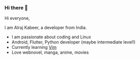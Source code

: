 ### Hi there 👋

<!--
**alraj-dev/alraj-dev** is a ✨ _special_ ✨ repository because its `README.md` (this file) appears on your GitHub profile.

Here are some ideas to get you started:

- 🔭 I’m currently working on ...
- 🌱 I’m currently learning ...
- 👯 I’m looking to collaborate on ...
- 🤔 I’m looking for help with ...
- 💬 Ask me about ...
- 📫 How to reach me: ...
- 😄 Pronouns: ...
- ⚡ Fun fact: ...
-->

Hi everyone,

I am Alraj Kabeer, a developer from India.

- I am passionate about coding and Linux
- Android, Flutter, Python developer (maybe intermediate level!)
- Currently learning [Vim](https://github.com/iggredible/Learn-Vim)
- Love webnovel, manga, anime, movies
